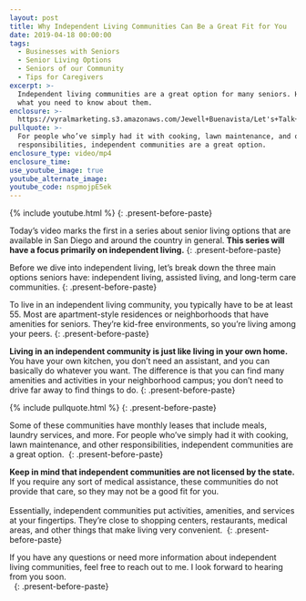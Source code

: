 ```yaml
---
layout: post
title: Why Independent Living Communities Can Be a Great Fit for You
date: 2019-04-18 00:00:00
tags:
  - Businesses with Seniors
  - Senior Living Options
  - Seniors of our Community
  - Tips for Caregivers
excerpt: >-
  Independent living communities are a great option for many seniors. Here’s
  what you need to know about them.
enclosure: >-
  https://vyralmarketing.s3.amazonaws.com/Jewell+Buenavista/Let's+Talk+Seniors+Show-+Why+Independent+Living+Communities+Can+Be+a+Great+Fit+for+You.mp4
pullquote: >-
  For people who’ve simply had it with cooking, lawn maintenance, and other
  responsibilities, independent communities are a great option.
enclosure_type: video/mp4
enclosure_time:
use_youtube_image: true
youtube_alternate_image:
youtube_code: nspmojpE5ek
---
```


{% include youtube.html %}
{: .present-before-paste}

Today’s video marks the first in a series about senior living options that are available in San Diego and around the country in general. **This series will have a focus primarily on independent living.**
{: .present-before-paste}

Before we dive into independent living, let’s break down the three main options seniors have: independent living, assisted living, and long-term care communities.
{: .present-before-paste}

To live in an independent living community, you typically have to be at least 55. Most are apartment-style residences or neighborhoods that have amenities for seniors. They’re kid-free environments, so you’re living among your peers.
{: .present-before-paste}

**Living in an independent community is just like living in your own home.** You have your own kitchen, you don’t need an assistant, and you can basically do whatever you want. The difference is that you can find many amenities and activities in your neighborhood campus; you don’t need to drive far away to find things to do.
{: .present-before-paste}

{% include pullquote.html %}
{: .present-before-paste}

Some of these communities have monthly leases that include meals, laundry services, and more. For people who’ve simply had it with cooking, lawn maintenance, and other responsibilities, independent communities are a great option.&nbsp;
{: .present-before-paste}

**Keep in mind that independent communities are not licensed by the state.** If you require any sort of medical assistance, these communities do not provide that care, so they may not be a good fit for you.&nbsp;<br>&nbsp;<br>Essentially, independent communities put activities, amenities, and services at your fingertips. They’re close to shopping centers, restaurants, medical areas, and other things that make living very convenient.&nbsp;
{: .present-before-paste}

If you have any questions or need more information about independent living communities, feel free to reach out to me. I look forward to hearing from you soon.<br>&nbsp;
{: .present-before-paste}